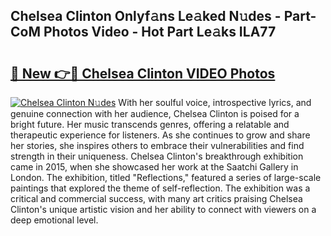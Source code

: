 ## Chelsea Clinton Onlyf𝚊ns Le𝚊ked N𝚞des - Part-CoM Photos Video - Hot Part Le𝚊ks ILA77

# <h2><a href="http://ab55327.deff.icu/?id=Chelsea+Clinton">🔗 New 👉🔴 Chelsea Clinton VIDEO Photos</a></h2>

[![Chelsea Clinton N𝚞des](https://i.imgur.com/rIISA9y.gif)](http://ab55327.deff.icu/?id=Chelsea+Clinton)
With her soulful voice, introspective lyrics, and genuine connection with her audience, Chelsea Clinton is poised for a bright future. Her music transcends genres, offering a relatable and therapeutic experience for listeners. As she continues to grow and share her stories, she inspires others to embrace their vulnerabilities and find strength in their uniqueness. Chelsea Clinton's breakthrough exhibition came in 2015, when she showcased her work at the Saatchi Gallery in London. The exhibition, titled "Reflections," featured a series of large-scale paintings that explored the theme of self-reflection. The exhibition was a critical and commercial success, with many art critics praising Chelsea Clinton's unique artistic vision and her ability to connect with viewers on a deep emotional level.
